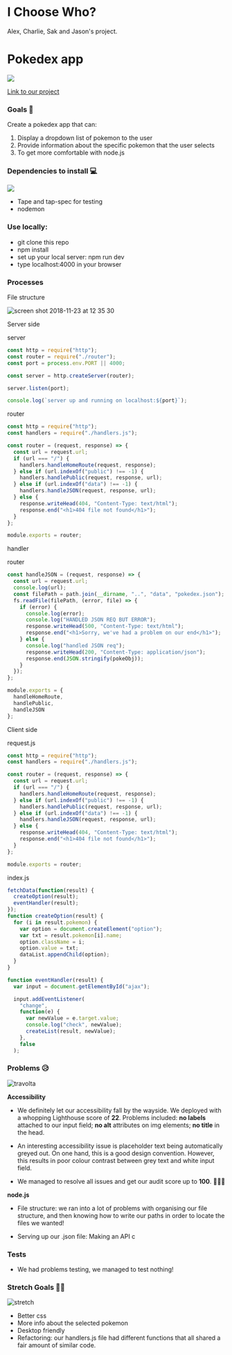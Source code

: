 # I Choose Who?
Alex, Charlie, Sak and Jason's project.

# Pokedex app
![](https://media.giphy.com/media/U2nN0ridM4lXy/giphy.gif)

[Link to our project](https://i-choose-who.herokuapp.com/)

### Goals 🥅

Create a pokedex app that can: 
1. Display a dropdown list of pokemon to the user
2. Provide information about the specific pokemon that the user selects 
3. To get more comfortable with node.js 


### Dependencies to install 💻
![](https://media.giphy.com/media/TFhobYtkih62k/giphy.gif)

- Tape and tap-spec for testing
- nodemon

### Use locally:

- git clone this repo
- npm install
- set up your local server: npm run dev
- type localhost:4000 in your browser

### **Processes** 

File structure

![screen shot 2018-11-23 at 12 35 30](https://user-images.githubusercontent.com/25176118/48943813-58a2ff00-ef1c-11e8-9075-55a402e0fc2a.png)


Server side 

server

```javascript
const http = require("http");
const router = require("./router");
const port = process.env.PORT || 4000;

const server = http.createServer(router);

server.listen(port);

console.log(`server up and running on localhost:${port}`);
```

router
  ```javascript
  const http = require("http");
  const handlers = require("./handlers.js");

  const router = (request, response) => {
    const url = request.url;
    if (url === "/") {
      handlers.handleHomeRoute(request, response);
    } else if (url.indexOf("public") !== -1) {
      handlers.handlePublic(request, response, url);
    } else if (url.indexOf("data") !== -1) {
      handlers.handleJSON(request, response, url);
    } else {
      response.writeHead(404, "Content-Type: text/html");
      response.end("<h1>404 file not found</h1>");
    }
  };

  module.exports = router;

  ```

handler 

router
```javascript
const handleJSON = (request, response) => {
  const url = request.url;
  console.log(url);
  const filePath = path.join(__dirname, "..", "data", "pokedex.json");
  fs.readFile(filePath, (error, file) => {
    if (error) {
      console.log(error);
      console.log("HANDLED JSON REQ BUT ERROR");
      response.writeHead(500, "Content-Type: text/html");
      response.end("<h1>Sorry, we've had a problem on our end</h1>");
    } else {
      console.log("handled JSON req");
      response.writeHead(200, "Content-Type: application/json");
      response.end(JSON.stringify(pokeObj));
    }
  });
};

module.exports = {
  handleHomeRoute,
  handlePublic,
  handleJSON
};

```
Client side

request.js

```javascript
const http = require("http");
const handlers = require("./handlers.js");

const router = (request, response) => {
  const url = request.url;
  if (url === "/") {
    handlers.handleHomeRoute(request, response);
  } else if (url.indexOf("public") !== -1) {
    handlers.handlePublic(request, response, url);
  } else if (url.indexOf("data") !== -1) {
    handlers.handleJSON(request, response, url);
  } else {
    response.writeHead(404, "Content-Type: text/html");
    response.end("<h1>404 file not found</h1>");
  }
};

module.exports = router;

```

index.js 


```javascript
fetchData(function(result) {
  createOption(result);
  eventHandler(result);
});
function createOption(result) {
  for (i in result.pokemon) {
    var option = document.createElement("option");
    var txt = result.pokemon[i].name;
    option.className = i;
    option.value = txt;
    dataList.appendChild(option);
  }
}

function eventHandler(result) {
  var input = document.getElementById("ajax");

  input.addEventListener(
    "change",
    function(e) {
      var newValue = e.target.value;
      console.log("check", newValue);
      createList(result, newValue);
    },
    false
  );

```



### Problems 😥 
![travolta](https://media.giphy.com/media/yuI7fL5cR1YeA/giphy.gif)

**Accessibility**
- We definitely let our accessibility fall by the wayside. We deployed with a whopping Lighthouse score of **22**. Problems included: **no labels** attached to our input field; **no alt** attributes on img elements; **no title** in the head.

- An interesting accessibility issue is placeholder text being automatically greyed out. On one hand, this is a good design convention. However, this results in poor colour contrast between grey text and white input field. 

- We managed to resolve all issues and get our audit score up to **100**. 🎉🎉🎉

**node.js**
- File structure: we ran into a lot of problems with organising our file structure, and then knowing how to write our paths in order to locate the files we wanted!

- Serving up our .json file: Making an API c

### **Tests** 

- We had problems testing, we managed to test nothing!

### Stretch Goals 🏃🥅
![stretch](https://media.giphy.com/media/SwMMo3AMDwqru/giphy.gif)

- Better css
- More info about the selected pokemon
- Desktop friendly
- Refactoring: our handlers.js file had different functions that all shared a fair amount of similar code.

